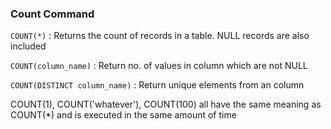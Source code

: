 ### Count Command

`COUNT(*)` : Returns the count of records in a table. NULL records are also included

`COUNT(column_name)` : Return no. of values in column which are not NULL

`COUNT(DISTINCT column_name)` : Return unique elements from an column

COUNT(1), COUNT('whatever'), COUNT(100) all have the same meaning as COUNT(\*) and is executed in the same amount of time
